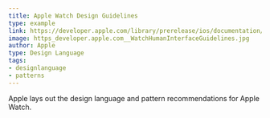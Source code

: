 ```yaml
---
title: Apple Watch Design Guidelines
type: example
link: https://developer.apple.com/library/prerelease/ios/documentation/UserExperience/Conceptual/WatchHumanInterfaceGuidelines/index.html#//apple_ref/doc/uid/TP40014992-CH3-SW1
image: https_developer.apple.com__WatchHumanInterfaceGuidelines.jpg
author: Apple
type: Design Language
tags:
- designlanguage
- patterns
---
```


Apple lays out the design language and pattern recommendations for Apple Watch.
